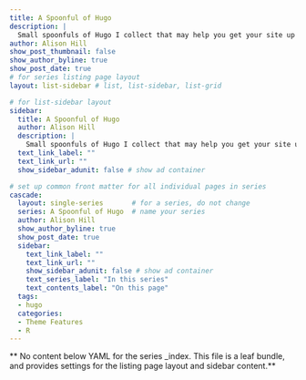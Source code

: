 ```yaml
---
title: A Spoonful of Hugo
description: |
  Small spoonfuls of Hugo I collect that may help you get your site up and running even better: more efficient, more streamlined, more automated.
author: Alison Hill
show_post_thumbnail: false
show_author_byline: true
show_post_date: true
# for series listing page layout
layout: list-sidebar # list, list-sidebar, list-grid

# for list-sidebar layout
sidebar: 
  title: A Spoonful of Hugo
  author: Alison Hill
  description: |
    Small spoonfuls of Hugo I collect that may help you get your site up and running even better: more efficient, more streamlined, more automated.
  text_link_label: ""
  text_link_url: ""
  show_sidebar_adunit: false # show ad container

# set up common front matter for all individual pages in series
cascade:
  layout: single-series       # for a series, do not change
  series: A Spoonful of Hugo  # name your series
  author: Alison Hill
  show_author_byline: true
  show_post_date: true
  sidebar:
    text_link_label: ""
    text_link_url: ""
    show_sidebar_adunit: false # show ad container
    text_series_label: "In this series" 
    text_contents_label: "On this page" 
  tags:
  - hugo
  categories:
  - Theme Features
  - R
---
```


** No content below YAML for the series _index. This file is a leaf bundle, and provides settings for the listing page layout and sidebar content.**
